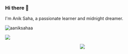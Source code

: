 ### Hi there 👋

I'm Anik Saha, a passionate learner and midnight dreamer. 

<p align="left"> <img src="https://komarev.com/ghpvc/?username=aaniksahaa&label=Profile%20views&color=0e75b6&style=flat" alt="aaniksahaa" /> </p>
<p align="left"> <img src="https://img.shields.io/github/stars/aaniksahaa" /> </p>
<div align="center">
  <img src="https://github-readme-stats.vercel.app/api?username=aaniksahaa&show_icons=true&theme=blue-green">
</div>
<!--
**aaniksahaa/aaniksahaa** is a ✨ _special_ ✨ repository because its `README.md` (this file) appears on your GitHub profile.

Here are some ideas to get you started:

- 🔭 I’m currently working on ...
- 🌱 I’m currently learning ...
- 👯 I’m looking to collaborate on ...
- 🤔 I’m looking for help with ...
- 💬 Ask me about ...
- 📫 How to reach me: ...
- 😄 Pronouns: ...
- ⚡ Fun fact: ...
-->
